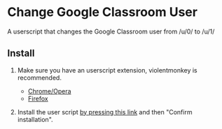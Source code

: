 # Change Google Classroom User

A userscript that changes the Google Classroom user from /u/0/ to /u/1/

## Install

1. Make sure you have an userscript extension, violentmonkey is recommended.

   * [Chrome/Opera](https://chrome.google.com/webstore/detail/violentmonkey/jinjaccalgkegednnccohejagnlnfdag "Chrome Web Store")
   * [Firefox](https://addons.mozilla.org/en-US/firefox/addon/violentmonkey/ "Firefox Add-ons")

2. Install the user script [by pressing this link](https://github.com/C4illin/Userscripts/raw/master/Change-Google-Classroom-User/ChangeClassroom.user.js) and then "Confirm installation".
